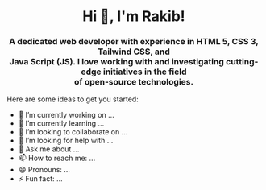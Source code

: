 <h1 align="center">Hi 👋, I'm Rakib!</h1>

<h3 align="center">A dedicated web developer with experience in HTML 5, CSS 3, Tailwind CSS, and<br> Java Script (JS). I love working with and investigating cutting-edge initiatives in the field<br> of open-source technologies.</h3>

Here are some ideas to get you started:

- 🔭 I’m currently working on ...
- 🌱 I’m currently learning ...
- 👯 I’m looking to collaborate on ...
- 🤔 I’m looking for help with ...
- 💬 Ask me about ...
- 📫 How to reach me: ...
- 😄 Pronouns: ...
- ⚡ Fun fact: ...
